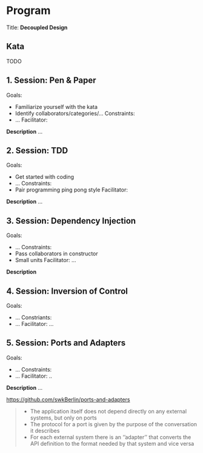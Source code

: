 # Program

Title: **Decoupled Design**

## Kata

TODO

## 1. Session: Pen & Paper

Goals:
- Familiarize yourself with the kata
- Identify collaborators/categories/...
Constraints:
- ...
Facilitator:

**Description**
...

## 2. Session: TDD

Goals:
- Get started with coding
- ...
Constraints:
- Pair programming ping pong style
Facilitator:

**Description**
...

## 3. Session: Dependency Injection

Goals:
- ...
Constraints:
- Pass collaborators in constructor
- Small units
Facilitator: ...

**Description**

## 4. Session: Inversion of Control

Goals:
- ...
Constriants:
- ...
Facilitator: ...

## 5. Session: Ports and Adapters

Goals:
- ...
Constraints:
- ...
Facilitator: ..

**Description**
...

https://github.com/swkBerlin/ports-and-adapters

> - The application itself does not depend directly on any external systems, but only on ports
> - The protocol for a port is given by the purpose of the conversation it describes
> - For each external system there is an ‘’adapter’’ that converts the API definition to the format needed by that system and vice versa
